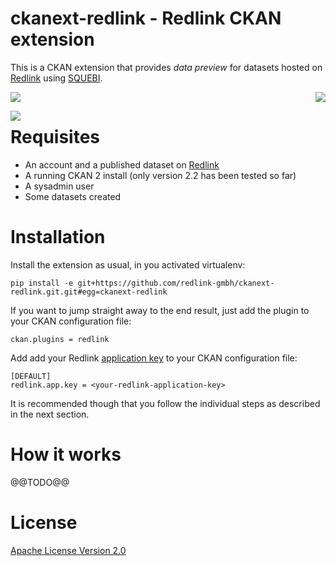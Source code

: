 ckanext-redlink - Redlink CKAN extension
===========================================================================

This is a CKAN extension that provides *data preview* for datasets hosted on
[Redlink](http://redlink.co) using [SQUEBI](https://github.com/tkurz/squebi).

<a href="http://redlink.co"><img align="right" src="http://redlink-gmbh.github.io/ckanext-redlink/images/logo-300x81.png" /></a>

<a href="http://opensource.org/licenses/Apache-2.0"><img align="center" src="http://redlink-gmbh.github.io/ckanext-redlink/images/OSI-Approved-License-100x137.png" /></a>

<a href="http://ckan.org"><img align="left" src="http://redlink-gmbh.github.io/ckanext-redlink/images/ckan-logo-s.png" /></a>

Requisites
==========

* An account and a published dataset on [Redlink](https://my.redlink.io/)
* A running CKAN 2 install (only version 2.2 has been tested so far)
* A sysadmin user
* Some datasets created


Installation
============

Install the extension as usual, in you activated virtualenv:

    pip install -e git+https://github.com/redlink-gmbh/ckanext-redlink.git.git#egg=ckanext-redlink

If you want to jump straight away to the end result, just add the plugin to
your CKAN configuration file:

    ckan.plugins = redlink

Add add your Redlink [application key](http://dev.redlink.io/faq#get-key) to your CKAN configuration
file:

    [DEFAULT]
    redlink.app.key = <your-redlink-application-key>

It is recommended though that you follow the individual steps as described in
the next section.

How it works
============

@@TODO@@

License
=======

[Apache License Version 2.0](LICENSE.txt)
